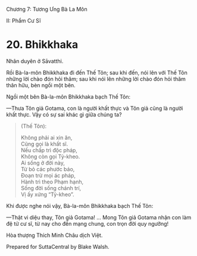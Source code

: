  

Chương 7: Tương Ưng Bà La Môn

II: Phẩm Cư Sĩ

# 20\. Bhikkhaka

Nhân duyên ở Sāvatthi.

Rồi Bà-la-môn Bhikkhaka đi đến Thế Tôn; sau khi đến, nói lên với Thế Tôn những lời chào đón hỏi thăm; sau khi nói lên những lời chào đón hỏi thăm thân hữu, bèn ngồi một bên.

Ngồi một bên Bà-la-môn Bhikkhaka bạch Thế Tôn:

—Thưa Tôn giả Gotama, con là người khất thực và Tôn giả cũng là người khất thực. Vậy có sự sai khác gì giữa chúng ta?

> (Thế Tôn):
> 
> Không phải ai xin ăn,  
> Cũng gọi là khất sĩ.  
> Nếu chấp trì độc pháp,  
> Không còn gọi Tỷ-kheo.  
> Ai sống ở đời này,  
> Từ bỏ các phước báo,  
> Ðoạn trừ mọi ác pháp,  
> Hành trì theo Phạm hạnh,  
> Sống đời sống chánh trí,  
> Vị ấy xứng “Tỷ-kheo”.

Khi được nghe nói vậy, Bà-la-môn Bhikkhaka bạch Thế Tôn:

—Thật vi diệu thay, Tôn giả Gotama! … Mong Tôn giả Gotama nhận con làm đệ tử cư sĩ, từ nay cho đến mạng chung, con trọn đời quy ngưỡng!

Hòa thượng Thích Minh Châu dịch Việt.

Prepared for SuttaCentral by Blake Walsh.